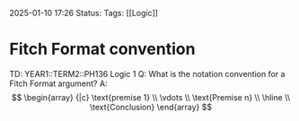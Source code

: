 2025-01-10 17:26
Status: 
Tags: [[Logic]]
# Fitch Format convention

TD: YEAR1::TERM2::PH136 Logic 1
Q: What is the notation convention for a Fitch Format argument?
A: $$
\begin{array} {|c}
\text{premise 1} \\
\vdots \\
\text{Premise n} \\
\hline  \\
\text{Conclusion}
\end{array}
$$